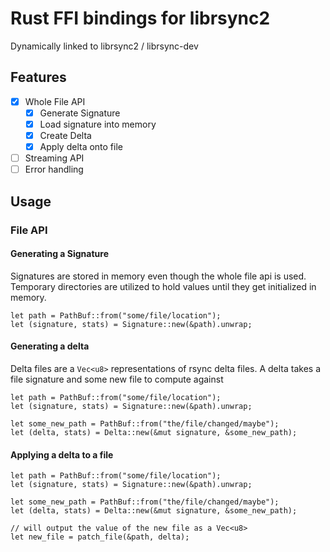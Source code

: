 # Rust FFI bindings for librsync2 
Dynamically linked to librsync2 / librsync-dev

## Features 
- [x] Whole File API
    - [x] Generate Signature 
    - [x] Load signature into memory 
    - [x] Create Delta 
    - [x] Apply delta onto file 
- [ ] Streaming API 
- [ ] Error handling

## Usage 

### File API 

#### Generating a Signature 
Signatures are stored in memory even though the whole file api is used. Temporary directories are utilized 
to hold values until they get initialized in memory. 

```
let path = PathBuf::from("some/file/location");
let (signature, stats) = Signature::new(&path).unwrap;
```

#### Generating a delta
Delta files are a `Vec<u8>` representations of rsync delta files. A delta takes a file signature and some new 
file to compute against

```
let path = PathBuf::from("some/file/location");
let (signature, stats) = Signature::new(&path).unwrap;

let some_new_path = PathBuf::from("the/file/changed/maybe");
let (delta, stats) = Delta::new(&mut signature, &some_new_path);
```

#### Applying a delta to a file 

```
let path = PathBuf::from("some/file/location");
let (signature, stats) = Signature::new(&path).unwrap;

let some_new_path = PathBuf::from("the/file/changed/maybe");
let (delta, stats) = Delta::new(&mut signature, &some_new_path);

// will output the value of the new file as a Vec<u8> 
let new_file = patch_file(&path, delta);
```


